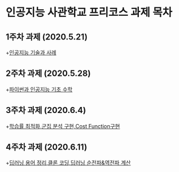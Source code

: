 # 인공지능 사관학교 프리코스 과제 목차

## 1주차 과제 (2020.5.21)

+[인공지능 기술과 사례](https://github.com/Ryon07/AI_cose/blob/master/1%EC%A3%BC%EC%B0%A8_%EA%B3%BC%EC%A0%9C.ipynb)

## 2주차 과제 (2020.5.28)

+[파이썬과 인공지능 기초 수학](https://github.com/Ryon07/AI_cose/blob/master/2%EC%A3%BC%EC%B0%A8%EA%B3%BC%EC%A0%9C_ipynb(%EC%A0%9C%EC%B6%9C%EC%9A%A9).ipynb)

## 3주차 과제 (2020.6.4)

+[학습률 최적화,군집 분석 구현,Cost Function구현](https://github.com/Ryon07/AI_cose/blob/master/3%EC%A3%BC%EC%B0%A8_%EA%B3%BC%EC%A0%9C(%EC%A0%9C%EC%B6%9C%EC%9A%A9).ipynb)

## 4주차 과제 (2020.6.11)

+[딥러닝 용어 정리,클론 코딩,딥러닝 순전파&역전파 계산](https://github.com/Ryon07/AI_cose/blob/master/4%EC%A3%BC%EC%B0%A8_%EA%B3%BC%EC%A0%9C(%EC%A0%9C%EC%B6%9C%EC%9A%A9).ipynb)

